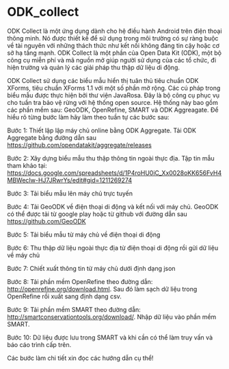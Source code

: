 # ODK_collect
ODK Collect là một ứng dụng dành cho hệ điều hành Android trên điện thoại thông minh. Nó được thiết kế để sử dụng trong môi trường có sự ràng buộc về tài nguyên với những thách thức như kết nối không đáng tin cậy hoặc cơ sở hạ tầng mạnh. 
ODK Collect là một phần của Open Data Kit (ODK), một bộ công cụ miễn phí và mã nguồn mở giúp người sử dụng của các tổ chức, đi hiện trường và quản lý các giải pháp thu thập dữ liệu di động. 


ODK Collect sử dụng các biểu mẫu hiển thị tuân thủ tiêu chuẩn ODK XForms, tiêu chuẩn XForms 1.1 với một số phần mở rộng. Các cú pháp trong biểu mẫu được thực hiện bởi thư viện JavaRosa.
Đây là bộ công cụ phục vụ cho tuần tra bảo vệ rừng với hệ thống open source. Hệ thống này bao gồm các phần mềm sau: GeoODK, OpenRefine, SMART và ODK Aggreagate. Để hiểu rõ từng bước làm hãy làm theo tuần tự các bước sau:

Bước 1: Thiết lập lập máy chủ online bằng ODK Aggregate. Tải ODK Aggregate bằng đường dẫn sau https://github.com/opendatakit/aggregate/releases

Bước 2: Xây dựng biểu mẫu thu thập thông tin ngoài thực địa. Tập tin mẫu tham khảo tại: https://docs.google.com/spreadsheets/d/1P4roHU0iC_Xx0028oKK656FvH4MBWecIw-HJ7JRwrYs/edit#gid=1211269274

Bước 3: Tải biểu mẫu lên máy chủ trực tuyến

Bước 4: Tải GeoODK về điện thoại di động và kết nối với máy chủ. GeoODK có thể được tải từ google play hoặc từ github với đường dẫn sau https://github.com/GeoODK

Bước 5: Tải biểu mẫu từ máy chủ về điện thoại di động

Bước 6: Thu thập dữ liệu ngoài thực địa từ điện thoại di động rồi gửi dữ liệu về máy chủ

Bước 7: Chiết xuất thông tin từ máy chủ dưới định dạng json

Bước 8: Tải phần mềm OpenRefine theo đường dẫn: http://openrefine.org/download.html. Sau đó làm sạch dữ liệu trong OpenRefine rồi xuất sang định dạng csv.

Bước 9: Tải phần mềm SMART theo đường dẫn: http://smartconservationtools.org/download/. Nhập dữ liệu vào phần mềm SMART.

Bước 10: Dữ liệu được lưu trong SMART và khi cần có thể làm truy vấn và báo cáo trình cấp trên.


Các bước làm chi tiết xin đọc các hướng dẫn cụ thể!
